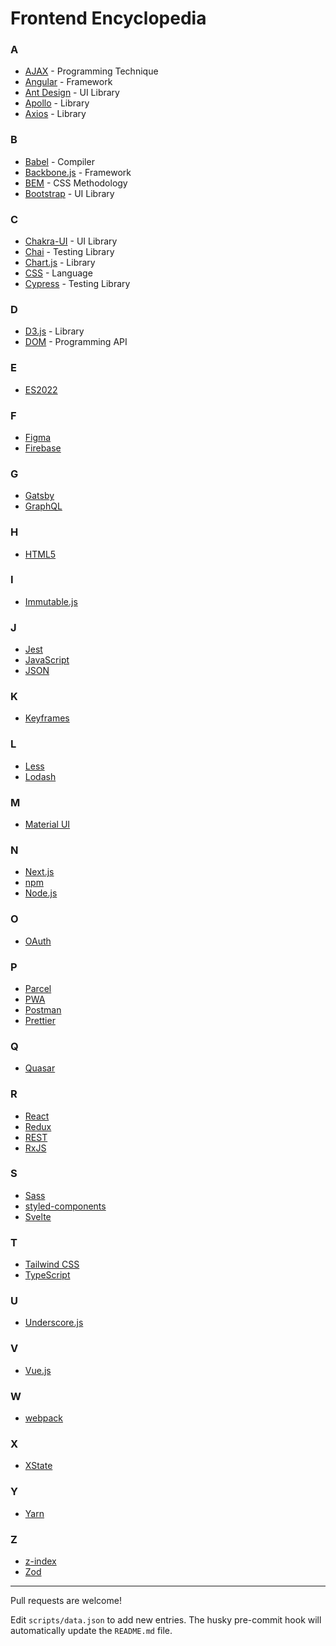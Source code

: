 # Frontend Encyclopedia

### A
- [AJAX](https://en.wikipedia.org/wiki/Ajax_(programming)) - Programming Technique
- [Angular](https://angular.io) - Framework
- [Ant Design](https://ant.design) - UI Library
- [Apollo](https://www.apollographql.com) - Library
- [Axios](https://axios-http.com) - Library

### B
- [Babel](https://babeljs.io) - Compiler
- [Backbone.js](https://backbonejs.org) - Framework
- [BEM](https://en.bem.info) - CSS Methodology
- [Bootstrap](https://getbootstrap.com) - UI Library

### C
- [Chakra-UI](https://chakra-ui.com) - UI Library
- [Chai](https://www.chaijs.com) - Testing Library
- [Chart.js](https://www.chartjs.org) - Library
- [CSS](https://en.wikipedia.org/wiki/Cascading_Style_Sheets) - Language
- [Cypress](https://www.cypress.io) - Testing Library

### D
- [D3.js](https://d3js.org) - Library
- [DOM](https://en.wikipedia.org/wiki/Document_Object_Model) - Programming API

### E
- [ES2022](https://en.wikipedia.org/wiki/ECMAScript)

### F
- [Figma](https://www.figma.com)
- [Firebase](https://firebase.google.com)

### G
- [Gatsby](https://www.gatsbyjs.com)
- [GraphQL](https://graphql.org)

### H
- [HTML5](https://en.wikipedia.org/wiki/HTML5)

### I
- [Immutable.js](https://immutable-js.com)

### J
- [Jest](https://jestjs.io)
- [JavaScript](https://en.wikipedia.org/wiki/JavaScript)
- [JSON](https://en.wikipedia.org/wiki/JSON)

### K
- [Keyframes](https://developer.mozilla.org/en-US/docs/Web/CSS/@keyframes)

### L
- [Less](https://lesscss.org)
- [Lodash](https://lodash.com)

### M
- [Material UI](https://mui.com)

### N
- [Next.js](https://nextjs.org)
- [npm](https://www.npmjs.com)
- [Node.js](https://nodejs.org)

### O
- [OAuth](https://oauth.net)

### P
- [Parcel](https://parceljs.org)
- [PWA](https://en.wikipedia.org/wiki/Progressive_web_application)
- [Postman](https://www.postman.com)
- [Prettier](https://prettier.io)

### Q
- [Quasar](https://quasar.dev)

### R
- [React](https://react.dev)
- [Redux](https://redux.js.org)
- [REST](https://en.wikipedia.org/wiki/Representational_state_transfer)
- [RxJS](https://rxjs.dev)

### S
- [Sass](https://en.wikipedia.org/wiki/Sass_(stylesheet_language))
- [styled-components](https://styled-components.com)
- [Svelte](https://svelte.dev)

### T
- [Tailwind CSS](https://tailwindcss.com)
- [TypeScript](https://www.typescriptlang.org)

### U
- [Underscore.js](https://underscorejs.org)

### V
- [Vue.js](https://vuejs.org)

### W
- [webpack](https://webpack.js.org)

### X
- [XState](https://xstate.js.org)

### Y
- [Yarn](https://yarnpkg.com)

### Z
- [z-index](https://en.wikipedia.org/wiki/Z-order#z-index)
- [Zod](https://zod.dev)

---

Pull requests are welcome!

Edit `scripts/data.json` to add new entries. The husky pre-commit hook will automatically update the `README.md` file.